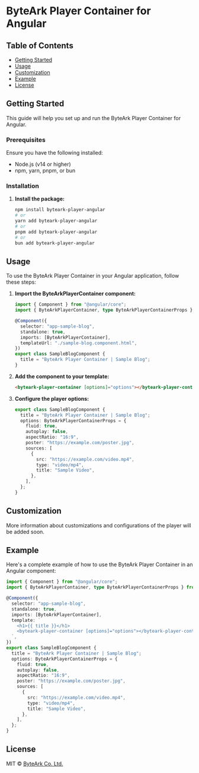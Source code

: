 # ByteArk Player Container for Angular

## Table of Contents

- [Getting Started](#getting-started)
- [Usage](#usage)
- [Customization](#customization)
- [Example](#example)
- [License](#license)

## Getting Started

This guide will help you set up and run the ByteArk Player Container for Angular.

### Prerequisites

Ensure you have the following installed:

- Node.js (v14 or higher)
- npm, yarn, pnpm, or bun

### Installation

1. **Install the package:**

   ```sh
   npm install byteark-player-angular
   # or
   yarn add byteark-player-angular
   # or
   pnpm add byteark-player-angular
   # or
   bun add byteark-player-angular
   ```

## Usage

To use the ByteArk Player Container in your Angular application, follow these steps:

1. **Import the ByteArkPlayerContainer component:**

   ```typescript
   import { Component } from "@angular/core";
   import { ByteArkPlayerContainer, type ByteArkPlayerContainerProps } from "@bytearkbyteark-player-angular";

   @Component({
     selector: "app-sample-blog",
     standalone: true,
     imports: [ByteArkPlayerContainer],
     templateUrl: "./sample-blog.component.html",
   })
   export class SampleBlogComponent {
     title = "ByteArk Player Container | Sample Blog";
   }
   ```

2. **Add the component to your template:**

   ```html
   <byteark-player-container [options]="options"></byteark-player-container>
   ```

3. **Configure the player options:**

   ```typescript
   export class SampleBlogComponent {
     title = "ByteArk Player Container | Sample Blog";
     options: ByteArkPlayerContainerProps = {
       fluid: true,
       autoplay: false,
       aspectRatio: "16:9",
       poster: "https://example.com/poster.jpg",
       sources: [
         {
           src: "https://example.com/video.mp4",
           type: "video/mp4",
           title: "Sample Video",
         },
       ],
     };
   }
   ```

## Customization

More information about customizations and configurations of the player will be added soon.

## Example

Here's a complete example of how to use the ByteArk Player Container in an Angular component:

```typescript
import { Component } from "@angular/core";
import { ByteArkPlayerContainer, type ByteArkPlayerContainerProps } from "@bytearkbyteark-player-angular";

@Component({
  selector: "app-sample-blog",
  standalone: true,
  imports: [ByteArkPlayerContainer],
  template: `
    <h1>{{ title }}</h1>
    <byteark-player-container [options]="options"></byteark-player-container>
  `,
})
export class SampleBlogComponent {
  title = "ByteArk Player Container | Sample Blog";
  options: ByteArkPlayerContainerProps = {
    fluid: true,
    autoplay: false,
    aspectRatio: "16:9",
    poster: "https://example.com/poster.jpg",
    sources: [
      {
        src: "https://example.com/video.mp4",
        type: "video/mp4",
        title: "Sample Video",
      },
    ],
  };
}
```

## License

MIT © [ByteArk Co. Ltd.](https://github.com/byteark)
